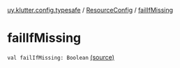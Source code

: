 [uy.klutter.config.typesafe](../index.md) / [ResourceConfig](index.md) / [failIfMissing](.)


# failIfMissing

`val failIfMissing: Boolean` [(source)](https://github.com/kohesive/klutter/blob/master/config-typesafe-jdk6/src/main/kotlin/uy/klutter/config/typesafe/ConfigLoading.kt#L118)


